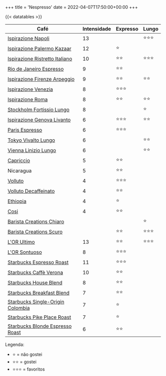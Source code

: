 +++
title = 'Nespresso'
date = 2022-04-07T17:50:00+00:00
+++


{{< datatables >}}

| Café                                                                                                                                                             | Intensidade | Expresso           | Lungo              |
| ---                                                                                                                                                              | ---         | ---                | ---                |
| [Ispirazione Napoli](https://www.nespresso.com/br/pt/order/capsules/original/capsulas-cafe-ispirazione-napoli)                                                   | 13          |                    | :star::star::star: |
| [Ispirazione Palermo Kazaar](https://www.nespresso.com/br/pt/order/capsules/original/capsulas-cafe-ispirazione-palermo-kazaar)                                   | 12          | :star:             |                    |
| [Ispirazione Ristretto Italiano](https://www.nespresso.com/br/pt/order/capsules/original/capsulas-cafe-ispirazione-ristretto-italiano)                           | 10          | :star::star:       | :star::star::star: |
| [Rio de Janeiro Espresso](https://www.nespresso.com/br/en/order/capsules/original/rio-de-janeiro-espresso-coffee)                                                | 9           | :star::star:       |                    |
| [Ispirazione Firenze Arpeggio](https://www.nespresso.com/br/pt/order/capsules/original/capsulas-cafe-ispirazione-firenze-arpeggio)                               | 9           | :star::star:       | :star::star:       |
| [Ispirazione Venezia](https://www.nespresso.com/br/en/order/capsules/original/ispirazione-venezia-coffee-capsule)                                                | 8           | :star::star::star: |                    |
| [Ispirazione Roma](https://www.nespresso.com/br/pt/order/capsules/original/capsulas-cafe-ispirazione-roma)                                                       | 8           | :star::star:       | :star::star:       |
| [Stockholm Fortissio Lungo](https://www.nespresso.com/br/pt/order/capsules/original/capsulas-cafe-stockholm-fortissio-lungo)                                     | 8           |                    | :star:             |
| [Ispirazione Genova Livanto](https://www.nespresso.com/br/pt/order/capsules/original/capsulas-cafe-ispirazione-genova-livanto)                                   | 6           | :star::star::star: | :star::star:       |
| [Paris Espresso](https://www.nespresso.com/br/pt/order/capsules/original/cafe-espresso-paris)                                                                    | 6           | :star::star::star: |                    |
| [Tokyo Vivalto Lungo](https://www.nespresso.com/br/pt/order/capsules/original/capsulas-cafe-tokyo-vivalto-lungo)                                                 | 6           |                    | :star::star:       |
| [Vienna Linizio Lungo](https://www.nespresso.com/br/pt/order/capsules/original/capsulas-cafe-vienna-linizio-lungo)                                               | 6           |                    | :star::star:       |
| [Capriccio](https://www.nespresso.com/br/pt/order/capsules/original/capsulas-cafe-espresso-comprar-capriccio-intensidade-5)                                      | 5           | :star::star:       |                    |
| Nicaragua                                                                                                                                                        | 5           | :star::star:       |                    |
| [Volluto](https://www.nespresso.com/br/pt/order/capsules/original/capsulas-cafe-espresso-comprar-volluto-intensidade-4)                                          | 4           | :star::star::star: |                    |
| [Volluto Decaffeinato](https://www.nespresso.com/br/pt/order/capsules/original/capsulas-cafe-descafeinado-comprar-volluto-decaffeinato-intensidade-4)            | 4           | :star::star:       |                    |
| [Ethiopia](https://www.nespresso.com/br/pt/order/capsules/original/capsulas-cafe-secagem-natural-ethiopia)                                                       | 4           | :star:             |                    |
| [Cosi](https://www.nespresso.com/br/pt/order/capsules/original/capsulas-cafe-espresso-comprar-cosi-intensidade-4)                                                | 4           | :star::star:       |                    |
| [Barista Creations Chiaro](https://www.nespresso.com/br/pt/order/capsules/original/comprar-nespresso-barista-creations-capsula-cafe-chiaro)                      |             |                    | :star:             |
| [Barista Creations Scuro](https://www.nespresso.com/br/pt/order/capsules/original/comprar-nespresso-barista-creations-capsula-cafe-scuro)                        |             | :star::star:       | :star::star::star: |
| [L'OR Ultimo](https://www.cafelor.com.br/capsula-de-cafe-l-or-ultimo-10-un/p)                                                                                    | 13          | :star::star:       | :star::star::star: |
| [L'OR Sontuoso](https://www.cafelor.com.br/capsulas-cafe-l-or-sontuoso-10-un/p)                                                                                  | 8           | :star::star::star: |                    |
| [Starbucks Espresso Roast](https://www.starbucksathome.com/br/espresso-roast-nespresso/p)                                                                        | 11          | :star::star::star: |                    |
| [Starbucks Caffè Verona](https://www.starbucksathome.com/br/caffe-verona-nespresso/p)                                                                            | 10          | :star::star:       |                    |
| [Starbucks House Blend](https://www.starbucksathome.com/br/house-blend-nespresso/p)                                                                              | 8           | :star::star:       |                    |
| [Starbucks Breakfast Blend](https://www.starbucksathome.com/br/cafes/starbucks-breakfast-blend-nespresso/p)                                                      | 7           | :star::star:       |                    |
| [Starbucks Single-Origin Colombia](https://www.starbucksathome.com/br/starbucks-single-origen-colombia-nespresso/p)                                              | 7           | :star:             |                    |
| [Starbucks Pike Place Roast](https://www.starbucksathome.com/br/pike-place-roast-nespresso/p)                                                                    | 7           | :star:             |                    |
| [Starbucks Blonde Espresso Roast](https://www.starbucksathome.com/br/starbucks-blonde-roast/p)                                                                   | 6           | :star::star:       |                    |


Legenda:
- :star: = não gostei
- :star::star: = gostei
- :star::star::star: = favoritos
